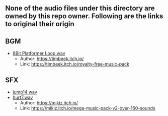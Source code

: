 ## None of the audio files under this directory are owned by this repo owner. Following are the links to original their origin

## BGM

- [8Bit Platformer Loop.wav](8Bit%20Platformer%20Loop.wav)
  - Author: <https://timbeek.itch.io/>
  - Link: <https://timbeek.itch.io/royalty-free-music-pack>

## SFX

- [jump14.wav](jump14.wav)
- [hurt7.wav](hurt7.wav)
  - Author: <https://mikiz.itch.io/>
  - Link: <https://mikiz.itch.io/mega-music-pack-v2-over-160-sounds>